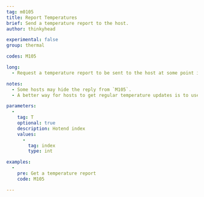 ```yaml
---
tag: m0105
title: Report Temperatures
brief: Send a temperature report to the host.
author: thinkyhead

experimental: false
group: thermal

codes: M105

long:
  - Request a temperature report to be sent to the host at some point in the future.

notes:
  - Some hosts may hide the reply from `M105`.
  - A better way for hosts to get regular temperature updates is to use `M155` (requires `AUTO_REPORT_TEMPERATURES` and `EXTENDED_CAPABILITIES_REPORT`). Hosts then no longer need to run an extra process or use up slots in the command buffer to receive temperatures.

parameters:
  -
    tag: T
    optional: true
    description: Hotend index
    values:
      -
        tag: index
        type: int

examples:
  -
    pre: Get a temperature report
    code: M105

---
```


